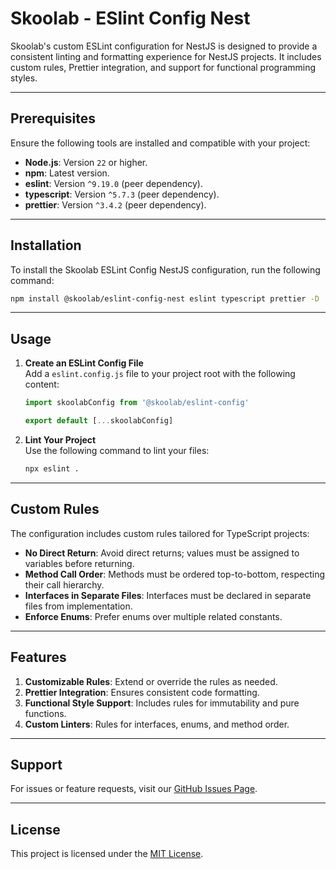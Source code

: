 # Skoolab - ESlint Config Nest

Skoolab's custom ESLint configuration for NestJS is designed to provide a consistent linting and formatting experience for NestJS projects. It includes custom rules, Prettier integration, and support for functional programming styles.

---

## **Prerequisites**

Ensure the following tools are installed and compatible with your project:

- **Node.js**: Version `22` or higher.
- **npm**: Latest version.
- **eslint**: Version `^9.19.0` (peer dependency).
- **typescript**: Version `^5.7.3` (peer dependency).
- **prettier**: Version `^3.4.2` (peer dependency).

---

## **Installation**

To install the Skoolab ESLint Config NestJS configuration, run the following command:

```bash
npm install @skoolab/eslint-config-nest eslint typescript prettier -D
```

---

## **Usage**

1. **Create an ESLint Config File**  
   Add a `eslint.config.js` file to your project root with the following content:

   ```javascript
   import skoolabConfig from '@skoolab/eslint-config'

   export default [...skoolabConfig]
   ```

2. **Lint Your Project**  
   Use the following command to lint your files:

   ```bash
   npx eslint .
   ```

---

## **Custom Rules**

The configuration includes custom rules tailored for TypeScript projects:

- **No Direct Return**: Avoid direct returns; values must be assigned to variables before returning.
- **Method Call Order**: Methods must be ordered top-to-bottom, respecting their call hierarchy.
- **Interfaces in Separate Files**: Interfaces must be declared in separate files from implementation.
- **Enforce Enums**: Prefer enums over multiple related constants.

---

## **Features**

1. **Customizable Rules**: Extend or override the rules as needed.
2. **Prettier Integration**: Ensures consistent code formatting.
3. **Functional Style Support**: Includes rules for immutability and pure functions.
4. **Custom Linters**: Rules for interfaces, enums, and method order.

---

## **Support**

For issues or feature requests, visit our [GitHub Issues Page](https://github.com/Skoolab/eslint-config-nest/issues).

---

## **License**

This project is licensed under the [MIT License](https://opensource.org/licenses/MIT).
